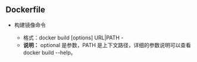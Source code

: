 ## Dockerfile

- 构建镜像命令

  * 格式：docker build [options] URL|PATH -
  * **说明：** optional 是参数，PATH 是上下文路径，详细的参数说明可以查看 docker build --help。
